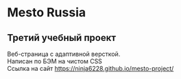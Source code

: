 # Mesto Russia
## Третий учебный проект 
Веб-страница с адаптивной версткой.  
Написан по БЭМ на чистом CSS  
Ссылка на сайт https://ninja6228.github.io/mesto-project/  

